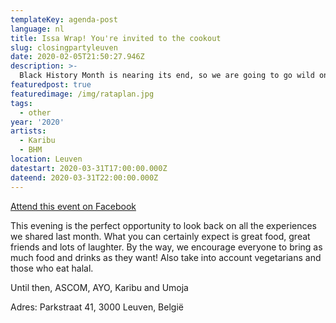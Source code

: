 ```yaml
---
templateKey: agenda-post
language: nl
title: Issa Wrap! You're invited to the cookout
slug: closingpartyleuven
date: 2020-02-05T21:50:27.946Z
description: >-
  Black History Month is nearing its end, so we are going to go wild one last time! We will end this beautiful and educational month with a cookout! And guess what? YOU ARE INVITED TO THE COOKOUT!
featuredpost: true
featuredimage: /img/rataplan.jpg
tags:
  - other
year: '2020'
artists:
  - Karibu
  - BHM
location: Leuven
datestart: 2020-03-31T17:00:00.000Z
dateend: 2020-03-31T22:00:00.000Z
---
```

[Attend this event on Facebook](https://www.facebook.com/events/614151202481584/)


This evening is the perfect opportunity to look back on all the experiences we shared last month. What you can certainly expect is great food, great friends and lots of laughter.
By the way, we encourage everyone to bring as much food and drinks as they want! Also take into account vegetarians and those who eat halal.

Until then, ASCOM, AYO, Karibu and Umoja

Adres: Parkstraat 41, 3000 Leuven, België
